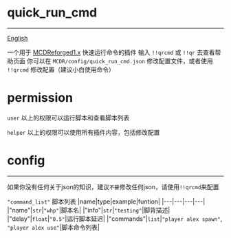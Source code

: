 # quick_run_cmd
-----
[English](https://github.com/rickyhoho/quick_run_cmd/blob/master/README.md)

一个用于 [MCDReforged1.x](https://github.com/Fallen-Breath/MCDReforged) 快速运行命令的插件
输入 `!!qrcmd` 或 `!!qr` 去查看帮助页面
你可以在 `MCDR/config/quick_run_cmd.json` 修改配置文件，或者使用 `!!qrcmd` 修改配置（建议小白使用命令）

# permission

`user` 以上的权限可以运行脚本和查看脚本列表
  
`helper` 以上的权限可以使用所有插件内容，包括修改配置
  
# config
-----
如果你没有任何关于json的知识，建议`不要`修改任何json，请使用`!!qrcmd`来配置

`"command_list"`   脚本列表
|name|type|example|funtion|
|---|---|---|---|
|"name"|`str`|`"whp"`|脚本名|
|"info"|`str`|`"testing"`|脚背描述|
|"delay"|`float`|`"0.5"`|运行脚本延迟|
|"commands"|`list`|`"player alex spawn"`, `"player alex use"`|脚本命令列表|
